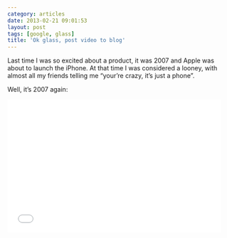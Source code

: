 ```yaml
---
category: articles
date: 2013-02-21 09:01:53
layout: post
tags: [google, glass]
title: 'Ok glass, post video to blog'
---
```


<p>Last time I was so excited about a product, it was 2007 and Apple was about to launch the iPhone. At that time I was considered a looney, with almost all my friends telling me “your’re crazy, it’s just a phone”.</p>

<p>Well, it’s 2007 again:</p>

<iframe width="480" height="300" src="//www.youtube.com/embed/v1uyQZNg2vE" frameborder="0" allowfullscreen></iframe>
